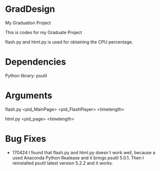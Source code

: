 # GradDesign
My Graduation Project

This is codes for my Graduate Project

flash.py and html.py is used for obtaining the CPU percentage.

# Dependencies
Python library: psutil


# Arguments 
flash.py \<pid_MainPage> \<pid_FlashPlayer> \<timelength>


html.py \<pid_page> \<timelength>

# Bug Fixes
- 170424 I found that flash.py and html.py doesn`t work well, because a used Anaconda Python Realease and it brings psutil 5.0.1. Then I reinstalled psutil latest version 5.2.2 and it works.
